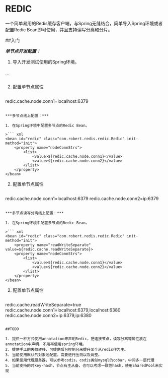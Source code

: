 # REDIC

一个简单易用的Redis缓存客户端，与Spring无缝结合，简单导入Spring环境或者配置Redic Bean即可使用，并且支持读写分离和分片。

##入门

***单节点开发配置：***

1. 导入开发测试使用的Spring环境。

>``` xml
<import resource="classpath:spring/application-context-redic-dev.xml"/>
```

2. 配置单节点属性

>``` xml
redic.cache.node.conn1=localhost:6379
```

***多节点线上配置：***

1. 在Spring环境中配置多节点的Redic Bean。

>``` xml
<bean id="redic" class="com.robert.redis.redic.Redic" init-method="init">
	<property name="nodeConnStrs">
		<list>
			<value>${redic.cache.node.conn1}</value>
			<value>${redic.cache.node.conn2}</value>
		</list>
	</property>
</bean>
```

2. 配置单节点属性

>``` xml
redic.cache.node.conn1=localhost:6379
redic.cache.node.conn2=ip:6379
```

***多节点读写分离线上配置：***

1. 在Spring环境中配置多节点的Redic Bean。

>``` xml
<bean id="redic" class="com.robert.redis.redic.Redic" init-method="init">
	<property name="readWriteSeparate" value=${redic.cache.readWriteSeparate}>
	<property name="nodeConnStrs">
		<list>
			<value>${redic.cache.node.conn1}</value>
			<value>${redic.cache.node.conn2}</value>
		</list>
	</property>
</bean>
```

2. 配置单节点属性

>``` xml
redic.cache.readWriteSeparate=true
redic.cache.node.conn1=localhost:6379,localhost:6380
redic.cache.node.conn2=ip:6379,ip:6380
```

##TODO

1. 提供一种方式使用annotation来声明Redic，把连接节点，读写分离等属性放在annotation中声明，不用再使用spring环境。
2. 提供手工的失效转移，可提供后台控制台来提升某个从redis作为主。
3. 当前使用默认的对象池配置，需要进行压测以及调整。
4. 如果使用代理服务器，可以参考codis，codis类似mysql的cobar，中间多一层代理
5. 当前支持的时key-hash，节点有主从备，也可以考虑一致性hash，使用SharedPool来实现